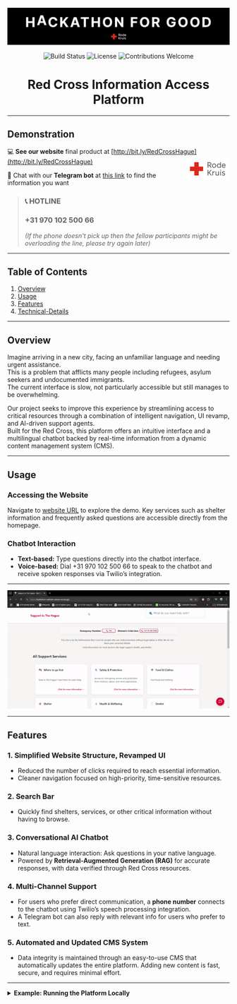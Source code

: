 <!--
    ┏━━━━━━━━━━━━━━━━━━━━━━━━━━━━━━━━━━━━━━━━━━━━━━━━━━━━━━━━━━━━━━━━━━━━━━━━━━━━┓
    ┃                                                                            ┃
    ┃    RED CROSS INFORMATION ACCESS PLATFORM - README                          ┃
    ┃                                                                            ┃
    ┗━━━━━━━━━━━━━━━━━━━━━━━━━━━━━━━━━━━━━━━━━━━━━━━━━━━━━━━━━━━━━━━━━━━━━━━━━━━━┛
-->

<!-- Top Banner / Hero Image -->
![Project Banner](img/banner.png)

<div align="center">
  <img src="https://img.shields.io/badge/build-passing-brightgreen.svg" alt="Build Status" />
  <img src="https://img.shields.io/badge/license-MIT-blue.svg" alt="License" />
  <img src="https://img.shields.io/badge/contributions-welcome-orange.svg" alt="Contributions Welcome" />
  
  <!-- Project Title -->
  <h1>Red Cross Information Access Platform</h1>
  
</div>

---

## Demonstration

💻 **See our website** final product at [http://bit.ly/RedCrossHague](http://bit.ly/RedCrossHague) <img src="img/logo.png" align="right" width="100" />

📱 Chat with our **Telegram bot** at [this link](https://t.me/RedCrossHagueBot) to find the information you want

<!-- Make the phone number pop! -->
> ### **📞 HOTLINE**  
> ### **+31 970 102 500 66**  
> *(If the phone doesn't pick up then the fellow participants might be overloading the line, please try again later)*

---

## Table of Contents
1. [Overview](#overview)  
2. [Usage](#usage)  
3. [Features](#features)  
4. [Technical-Details](#technical-details)

---

## Overview
Imagine arriving in a new city, facing an unfamiliar language and needing urgent assistance.  
This is a problem that afflicts many people including refugees, asylum seekers and undocumented immigrants.  
The current interface is slow, not particularly accessible but still manages to be overwhelming.

Our project seeks to improve this experience by streamlining access to critical resources through a combination of intelligent navigation, UI revamp, and AI-driven support agents.  
Built for the Red Cross, this platform offers an intuitive interface and a multilingual chatbot backed by real-time information from a dynamic content management system (CMS).

---

## Usage

### Accessing the Website
Navigate to [website URL](http://bit.ly/RedCrossHague) to explore the demo. Key services such as shelter information and frequently asked questions are accessible directly from the homepage.

### Chatbot Interaction
- **Text-based:** Type questions directly into the chatbot interface.
- **Voice-based:** Dial +31 970 102 500 66 to speak to the chatbot and receive spoken responses via Twilio’s integration.

---

<!-- Centered GIF -->
<p align="center">
  <img src="img/website.gif" alt="Website Demo GIF" />
</p>

---

## Features

### 1. Simplified Website Structure, Revamped UI
- Reduced the number of clicks required to reach essential information.
- Cleaner navigation focused on high-priority, time-sensitive resources.

### 2. Search Bar
- Quickly find shelters, services, or other critical information without having to browse.

### 3. Conversational AI Chatbot
- Natural language interaction: Ask questions in your native language.
- Powered by **Retrieval-Augmented Generation (RAG)** for accurate responses, with data verified through Red Cross resources.

### 4. Multi-Channel Support
- For users who prefer direct communication, a **phone number** connects to the chatbot using Twilio’s speech processing integration.
- A Telegram bot can also reply with relevant info for users who prefer to text.

### 5. Automated and Updated CMS System
- Data integrity is maintained through an easy-to-use CMS that automatically updates the entire platform. Adding new content is fast, secure, and requires minimal effort.

---

<details>
  <summary><strong>Example: Running the Platform Locally</strong></summary>

```bash
# Clone the repository
git clone git@github.com:BeyondStandard/HackForGood-2025.git
cd HackForGood-2025/

# Setup the environment
python -m venv .venv
source .venv/bin/activate

# Rename GOOGLE_APPLICATION_CREDENTIALS and PROJECT_ID to point to your GCP project and host!
# You will need your own LLM, LangChain and Twilio credentials

# Install dependencies
pip install -r fastapi/requirements.txt
pip install uvicorn

# Voila! (https://github.com/desertbit/grml)
grml deploy locally 

# The website should now be accessible at http://localhost:8000
